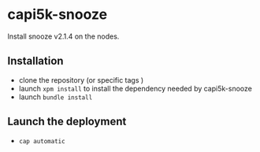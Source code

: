 capi5k-snooze 
==============

Install snooze v2.1.4 on the nodes.

## Installation

 * clone the repository (or specific tags )
 * launch ``` xpm install ``` to install the dependency needed by capi5k-snooze
 * launch ``` bundle install ```
 
## Launch the deployment

* ``` cap automatic ``` 

